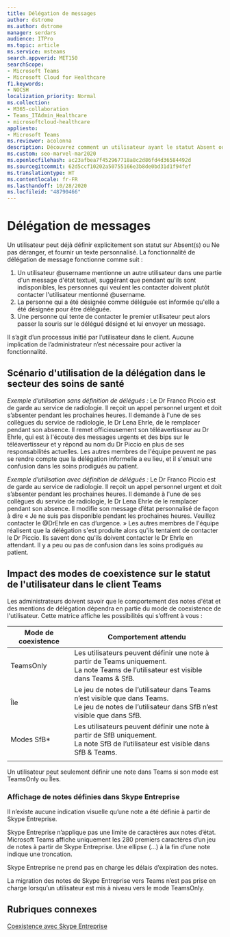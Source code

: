 ```yaml
---
title: Délégation de messages
author: dstrome
ms.author: dstrome
manager: serdars
audience: ITPro
ms.topic: article
ms.service: msteams
search.appverid: MET150
searchScope:
- Microsoft Teams
- Microsoft Cloud for Healthcare
f1.keywords:
- NOCSH
localization_priority: Normal
ms.collection:
- M365-collaboration
- Teams_ITAdmin_Healthcare
- microsoftcloud-healthcare
appliesto:
- Microsoft Teams
ms.reviewer: acolonna
description: Découvrez comment un utilisateur ayant le statut Absent ou Ne pas déranger peut définir explicitement un autre utilisateur en tant que délégué dans son message d’état.
ms.custom: seo-marvel-mar2020
ms.openlocfilehash: ac23afbea7f452967718a8c2d86fd4d36584492d
ms.sourcegitcommit: 62d5ccf10202a50755166e3b8de0bd31d1f94fef
ms.translationtype: HT
ms.contentlocale: fr-FR
ms.lasthandoff: 10/28/2020
ms.locfileid: "48790466"
---
```

# <a name="message-delegation"></a>Délégation de messages

Un utilisateur peut déjà définir explicitement son statut sur Absent(s) ou Ne pas déranger, et fournir un texte personnalisé. La fonctionnalité de délégation de message fonctionne comme suit :

1. Un utilisateur @username mentionne un autre utilisateur dans une partie d'un message d'état textuel, suggérant que pendant qu'ils sont indisponibles, les personnes qui veulent les contacter doivent plutôt contacter l'utilisateur mentionné @username.
2. La personne qui a été désignée comme déléguée est informée qu'elle a été désignée pour être déléguée.
3. Une personne qui tente de contacter le premier utilisateur peut alors passer la souris sur le délégué désigné et lui envoyer un message.  

Il s’agit d’un processus initié par l’utilisateur dans le client. Aucune implication de l’administrateur n’est nécessaire pour activer la fonctionnalité. 

## <a name="delegation-use-scenario-in-healthcare"></a>Scénario d'utilisation de la délégation dans le secteur des soins de santé

*Exemple d’utilisation sans définition de délégués :*  Le Dr Franco Piccio est de garde au service de radiologie. Il reçoit un appel personnel urgent et doit s’absenter pendant les prochaines heures. Il demande à l'une de ses collègues du service de radiologie, le Dr Lena Ehrle, de le remplacer pendant son absence. Il remet officieusement son téléavertisseur au Dr Ehrle, qui est à l'écoute des messages urgents et des bips sur le téléavertisseur et y répond au nom du Dr Piccio en plus de ses responsabilités actuelles. Les autres membres de l'équipe peuvent ne pas se rendre compte que la délégation informelle a eu lieu, et il s'ensuit une confusion dans les soins prodigués au patient.

*Exemple d’utilisation avec définition de délégués :* Le Dr Franco Piccio est de garde au service de radiologie. Il reçoit un appel personnel urgent et doit s’absenter pendant les prochaines heures. Il demande à l'une de ses collègues du service de radiologie, le Dr Lena Ehrle de le remplacer pendant son absence. Il modifie son message d’état personnalisé de façon à dire « Je ne suis pas disponible pendant les prochaines heures. Veuillez contacter le @DrEhrle en cas d’urgence. »  Les autres membres de l'équipe réalisent que la délégation s'est produite alors qu'ils tentaient de contacter le Dr Piccio. Ils savent donc qu'ils doivent contacter le Dr Ehrle en attendant. Il y a peu ou pas de confusion dans les soins prodigués au patient.

## <a name="impact-of-co-existence-modes-on-user-status-in-the-teams-client"></a>Impact des modes de coexistence sur le statut de l'utilisateur dans le client Teams

Les administrateurs doivent savoir que le comportement des notes d'état et des mentions de délégation dépendra en partie du mode de coexistence de l'utilisateur. Cette matrice affiche les possibilités qui s’offrent à vous :

|Mode de coexistence | Comportement attendu|
|---|---|
|TeamsOnly |Les utilisateurs peuvent définir une note à partir de Teams uniquement. <br> La note Teams de l’utilisateur est visible dans Teams & SfB. |
|Île | Le jeu de notes de l’utilisateur dans Teams n’est visible que dans Teams. <br> Le jeu de notes de l’utilisateur dans SfB n’est visible que dans SfB. |
|Modes SfB* | Les utilisateurs peuvent définir une note à partir de SfB uniquement. <br> La note SfB de l’utilisateur est visible dans SfB & Teams.  |
|||

Un utilisateur peut seulement définir une note dans Teams si son mode est TeamsOnly ou Îles.  

### <a name="displaying-notes-set-in-skype-for-business"></a>Affichage de notes définies dans Skype Entreprise
  
Il n’existe aucune indication visuelle qu’une note a été définie à partir de Skype Entreprise.

Skype Entreprise n’applique pas une limite de caractères aux notes d’état. Microsoft Teams affiche uniquement les 280 premiers caractères d’un jeu de notes à partir de Skype Entreprise. Une ellipse (...) à la fin d’une note indique une troncation.
  
Skype Entreprise ne prend pas en charge les délais d’expiration des notes.

La migration des notes de Skype Entreprise vers Teams n’est pas prise en charge lorsqu’un utilisateur est mis à niveau vers le mode TeamsOnly.

## <a name="related-topics"></a>Rubriques connexes

[Coexistence avec Skype Entreprise](../../coexistence-chat-calls-presence.md)
